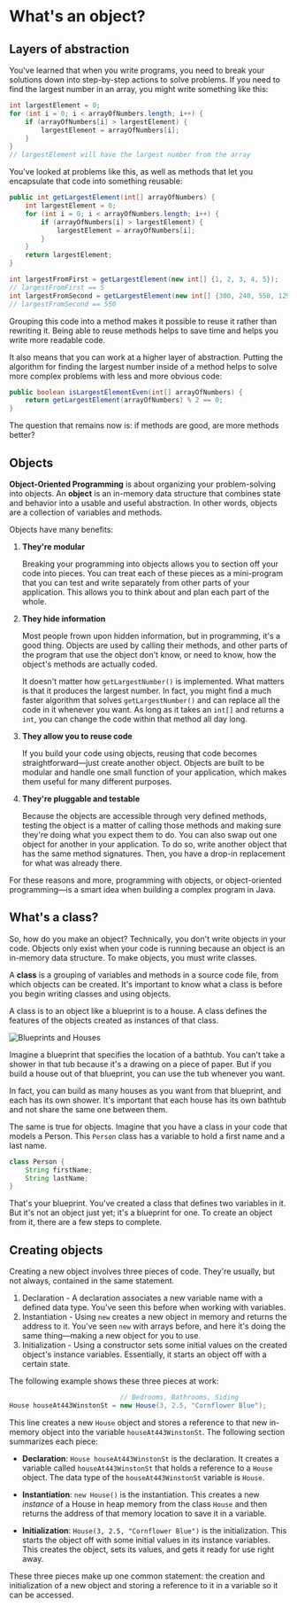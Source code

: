 # What's an object?

## Layers of abstraction

You've learned that when you write programs, you need to break your solutions down into step-by-step actions to solve problems. If you need to find the largest number in an array, you might write something like this:

```java
int largestElement = 0;
for (int i = 0; i < arrayOfNumbers.length; i++) {
    if (arrayOfNumbers[i] > largestElement) {
        largestElement = arrayOfNumbers[i];
    }
}
// largestElement will have the largest number from the array
```

You've looked at problems like this, as well as methods that let you encapsulate that code into something reusable:

```java
public int getLargestElement(int[] arrayOfNumbers) {
    int largestElement = 0;
    for (int i = 0; i < arrayOfNumbers.length; i++) {
        if (arrayOfNumbers[i] > largestElement) {
            largestElement = arrayOfNumbers[i];
        }
    }
    return largestElement;
}

int largestFromFirst = getLargestElement(new int[] {1, 2, 3, 4, 5});
// largestFromFirst == 5
int largestFromSecond = getLargestElement(new int[] {300, 240, 550, 129});
// largestFromSecond == 550
```

Grouping this code into a method makes it possible to reuse it rather than rewriting it. Being able to reuse methods helps to save time and helps you write more readable code.

It also means that you can work at a higher layer of abstraction. Putting the algorithm for finding the largest number inside of a method helps to solve more complex problems with less and more obvious code:

```java
public boolean isLargestElementEven(int[] arrayOfNumbers) {
    return getLargestElement(arrayOfNumbers) % 2 == 0;
}
```

The question that remains now is: if methods are good, are more methods better?

## Objects

**Object-Oriented Programming** is about organizing your problem-solving into objects. An **object** is an in-memory data structure that combines state and behavior into a usable and useful abstraction. In other words, objects are a collection of variables and methods.

Objects have many benefits:

1.  **They're modular**
    
    Breaking your programming into objects allows you to section off your code into pieces. You can treat each of these pieces as a mini-program that you can test and write separately from other parts of your application. This allows you to think about and plan each part of the whole.
    
2.  **They hide information**
    
    Most people frown upon hidden information, but in programming, it's a good thing. Objects are used by calling their methods, and other parts of the program that use the object don't know, or need to know, how the object's methods are actually coded.
    
    It doesn't matter how `getLargestNumber()` is implemented. What matters is that it produces the largest number. In fact, you might find a much faster algorithm that solves `getLargestNumber()` and can replace all the code in it whenever you want. As long as it takes an `int[]` and returns a `int`, you can change the code within that method all day long.
    
3.  **They allow you to reuse code**
    
    If you build your code using objects, reusing that code becomes straightforward—just create another object. Objects are built to be modular and handle one small function of your application, which makes them useful for many different purposes.
    
4.  **They're pluggable and testable**
    
    Because the objects are accessible through very defined methods, testing the object is a matter of calling those methods and making sure they're doing what you expect them to do. You can also swap out one object for another in your application. To do so, write another object that has the same method signatures. Then, you have a drop-in replacement for what was already there.
    

For these reasons and more, programming with objects, or object-oriented programming—is a smart idea when building a complex program in Java.

## What's a class?

So, how do you make an object? Technically, you don't write objects in your code. Objects only exist when your code is running because an object is an in-memory data structure. To make objects, you must write classes.

A **class** is a grouping of variables and methods in a source code file, from which objects can be created. It's important to know what a class is before you begin writing classes and using objects.

A class is to an object like a blueprint is to a house. A class defines the features of the objects created as instances of that class.

![Blueprints and Houses](https://bootcamp-os-lms-prd-public.s3.us-west-2.amazonaws.com/content/7f684fde2f15cc8ba2a789a7eec5165e.png)

Imagine a blueprint that specifies the location of a bathtub. You can't take a shower in that tub because it's a drawing on a piece of paper. But if you build a house out of that blueprint, you can use the tub whenever you want.

In fact, you can build as many houses as you want from that blueprint, and each has its own shower. It's important that each house has its own bathtub and not share the same one between them.

The same is true for objects. Imagine that you have a class in your code that models a Person. This `Person` class has a variable to hold a first name and a last name.

```java
class Person {
    String firstName;
    String lastName;
}
```

That's your blueprint. You've created a class that defines two variables in it. But it's not an object just yet; it's a blueprint for one. To create an object from it, there are a few steps to complete.

## Creating objects

Creating a new object involves three pieces of code. They're usually, but not always, contained in the same statement.

1.  Declaration - A declaration associates a new variable name with a defined data type. You've seen this before when working with variables.
2.  Instantiation - Using `new` creates a new object in memory and returns the address to it. You've seen `new` with arrays before, and here it's doing the same thing—making a new object for you to use.
3.  Initialization - Using a constructor sets some initial values on the created object's instance variables. Essentially, it starts an object off with a certain state.

The following example shows these three pieces at work:

```java
                            // Bedrooms, Bathrooms, Siding
House houseAt443WinstonSt = new House(3, 2.5, "Cornflower Blue");
```

This line creates a new `House` object and stores a reference to that new in-memory object into the variable `houseAt443WinstonSt`. The following section summarizes each piece:

-   **Declaration**: `House houseAt443WinstonSt` is the declaration. It creates a variable called `houseAt443WinstonSt` that holds a reference to a `House` object. The data type of the `houseAt443WinstonSt` variable is `House`.
    
-   **Instantiation**: `new House()` is the instantiation. This creates a new _instance_ of a House in heap memory from the class `House` and then returns the address of that memory location to save it in a variable.
    
-   **Initialization**: `House(3, 2.5, "Cornflower Blue")` is the initialization. This starts the object off with some initial values in its instance variables. This creates the object, sets its values, and gets it ready for use right away.
    

These three pieces make up one common statement: the creation and initialization of a new object and storing a reference to it in a variable so it can be accessed.